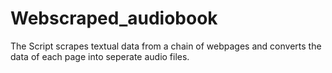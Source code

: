 # Webscraped_audiobook
The Script scrapes textual data from a chain of webpages and converts the data of each page into seperate audio files.
